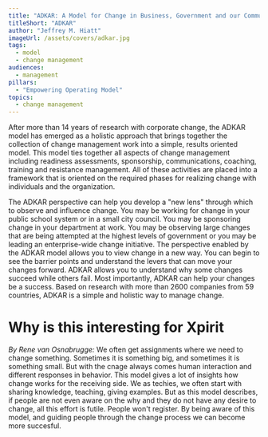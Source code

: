 ```yaml
---
title: "ADKAR: A Model for Change in Business, Government and our Community" 
titleShort: "ADKAR"
author: "Jeffrey M. Hiatt"
imageUrl: /assets/covers/adkar.jpg
tags:
  - model
  - change management
audiences: 
  - management
pillars:
  - "Empowering Operating Model"
topics:
  - change management
---
```


After more than 14 years of research with corporate change, the ADKAR model has emerged as a holistic approach that brings together the collection of change management work into a simple, results oriented model. This model ties together all aspects of change management including readiness assessments, sponsorship, communications, coaching, training and resistance management. All of these activities are placed into a framework that is oriented on the required phases for realizing change with individuals and the organization.

The ADKAR perspective can help you develop a "new lens" through which to observe and influence change. You may be working for change in your public school system or in a small city council. You may be sponsoring change in your department at work. You may be observing large changes that are being attempted at the highest levels of government or you may be leading an enterprise-wide change initiative. The perspective enabled by the ADKAR model allows you to view change in a new way. You can begin to see the barrier points and understand the levers that can move your changes forward. ADKAR allows you to understand why some changes succeed while others fail. Most importantly, ADKAR can help your changes be a success. Based on research with more than 2600 companies from 59 countries, ADKAR is a simple and holistic way to manage change.

# Why is this interesting for Xpirit

*By Rene van Osnabrugge:*
We often get assignments where we need to change something. Sometimes it is something big, and sometimes it is something small. But with the cnage always comes human interaction and different responses in behavior. This model gives a lot of insights how change works for the receiving side. We as techies, we often start with sharing knowledge, teaching, giving examples. But as this model describes, if people are not even aware on the why and they do not have any desire to change, all this effort is futile. People won't register. By being aware of this model, and guiding people through the change process we can become more succesful.